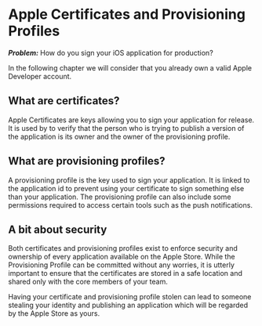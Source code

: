 # Apple Certificates and Provisioning Profiles

***Problem:*** How do you sign your iOS application for production?

In the following chapter we will consider that you already own a valid Apple Developer account.

## What are certificates?

Apple Certificates are keys allowing you to sign your application for release. It is used by to verify that the person who is trying to publish a version of the application is its owner and the owner of the provisioning profile.

## What are provisioning profiles?

A provisioning profile is the key used to sign your application. It is linked to the application id to prevent using your certificate to sign something else than your application. The provisioning profile can also include some permissions required to access certain tools such as the push notifications.

## A bit about security

Both certificates and provisioning profiles exist to enforce security and ownership of every application available on the Apple Store. While the Provisioning Profile can be committed without any worries, it is utterly important to ensure that the certificates are stored in a safe location and shared only with the core members of your team.

Having your certificate and provisioning profile stolen can lead to someone stealing your identity and publishing an application which will be regarded by the Apple Store as yours.
